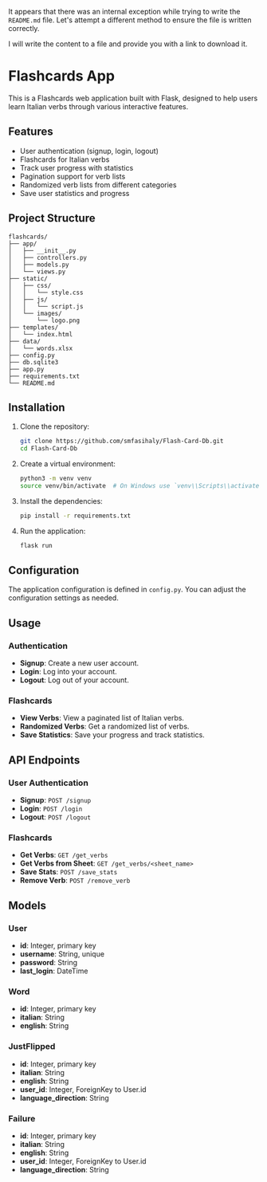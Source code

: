 It appears that there was an internal exception while trying to write the `README.md` file. Let's attempt a different method to ensure the file is written correctly.

I will write the content to a file and provide you with a link to download it.


# Flashcards App

This is a Flashcards web application built with Flask, designed to help users learn Italian verbs through various interactive features.

## Features

- User authentication (signup, login, logout)
- Flashcards for Italian verbs
- Track user progress with statistics
- Pagination support for verb lists
- Randomized verb lists from different categories
- Save user statistics and progress

## Project Structure

```plaintext
flashcards/
├── app/
│   ├── __init__.py
│   ├── controllers.py
│   ├── models.py
│   └── views.py
├── static/
│   ├── css/
│   │   └── style.css
│   ├── js/
│   │   └── script.js
│   └── images/
│       └── logo.png
├── templates/
│   └── index.html
├── data/
│   └── words.xlsx
├── config.py
├── db.sqlite3
├── app.py
├── requirements.txt
└── README.md
```

## Installation

1. Clone the repository:
    ```bash
    git clone https://github.com/smfasihaly/Flash-Card-Db.git
    cd Flash-Card-Db
    ```

2. Create a virtual environment:
    ```bash
    python3 -m venv venv
    source venv/bin/activate  # On Windows use `venv\\Scripts\\activate`
    ```

3. Install the dependencies:
    ```bash
    pip install -r requirements.txt
    ```

5. Run the application:
    ```bash
    flask run
    ```

## Configuration

The application configuration is defined in `config.py`. You can adjust the configuration settings as needed.

## Usage

### Authentication

- **Signup**: Create a new user account.
- **Login**: Log into your account.
- **Logout**: Log out of your account.

### Flashcards

- **View Verbs**: View a paginated list of Italian verbs.
- **Randomized Verbs**: Get a randomized list of verbs.
- **Save Statistics**: Save your progress and track statistics.

## API Endpoints

### User Authentication

- **Signup**: `POST /signup`
- **Login**: `POST /login`
- **Logout**: `POST /logout`

### Flashcards

- **Get Verbs**: `GET /get_verbs`
- **Get Verbs from Sheet**: `GET /get_verbs/<sheet_name>`
- **Save Stats**: `POST /save_stats`
- **Remove Verb**: `POST /remove_verb`

## Models

### User

- **id**: Integer, primary key
- **username**: String, unique
- **password**: String
- **last_login**: DateTime

### Word

- **id**: Integer, primary key
- **italian**: String
- **english**: String

### JustFlipped

- **id**: Integer, primary key
- **italian**: String
- **english**: String
- **user_id**: Integer, ForeignKey to User.id
- **language_direction**: String

### Failure

- **id**: Integer, primary key
- **italian**: String
- **english**: String
- **user_id**: Integer, ForeignKey to User.id
- **language_direction**: String

